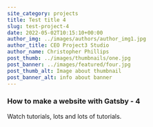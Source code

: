 ```yaml
---
site_category: projects
title: Test title 4
slug: test-project-4
date: 2022-05-02T10:15:10+00:00
author_img: ../images/authors/author_img1.jpg
author_title: CEO Project3 Studio
author_name: Christopher Phillips
post_thumb: ../images/thumbnails/one.jpg
post_banner: ../images/featured/four.jpg
post_thumb_alt: Image about thumbnail
post_banner_alt: info about banner
---
```


### How to make a website with Gatsby - 4

Watch tutorials, lots and lots of tutorials.

